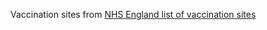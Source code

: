 Vaccination sites from [NHS England list of vaccination sites][VACC_SITES]

[VACC_SITES]: https://www.england.nhs.uk/coronavirus/publication/vaccination-sites/